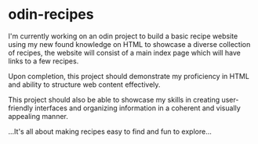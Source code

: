 # odin-recipes

I'm currently working on an odin project to build a basic recipe website 
using my new found knowledge on HTML to showcase a diverse collection of recipes,
the website will consist of a main index page which will have links to a few recipes.

Upon completion, this project should demonstrate my proficiency in HTML
and ability to structure web content effectively.

This project should also be able to showcase my skills in creating user-friendly
interfaces and organizing information in a coherent and visually appealing manner.

...It's all about making recipes easy to find and fun to explore...